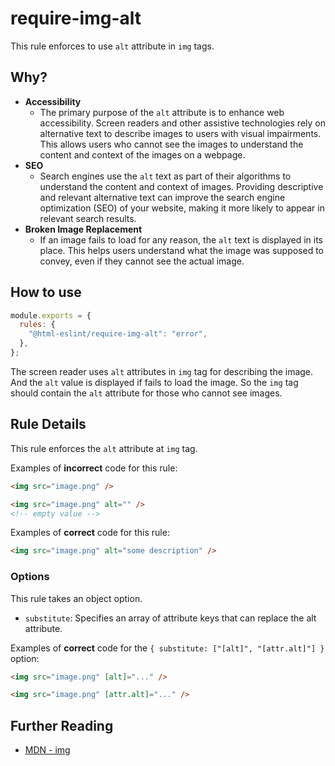 # require-img-alt

This rule enforces to use `alt` attribute in `img` tags.

## Why?

- **Accessibility**
  - The primary purpose of the `alt` attribute is to enhance web accessibility. Screen readers and other assistive technologies rely on alternative text to describe images to users with visual impairments. This allows users who cannot see the images to understand the content and context of the images on a webpage.
- **SEO**
  - Search engines use the `alt` text as part of their algorithms to understand the content and context of images. Providing descriptive and relevant alternative text can improve the search engine optimization (SEO) of your website, making it more likely to appear in relevant search results.
- **Broken Image Replacement**
  - If an image fails to load for any reason, the `alt` text is displayed in its place. This helps users understand what the image was supposed to convey, even if they cannot see the actual image.

## How to use

```js,.eslintrc.js
module.exports = {
  rules: {
    "@html-eslint/require-img-alt": "error",
  },
};
```

The screen reader uses `alt` attributes in `img` tag for describing the image.
And the `alt` value is displayed if fails to load the image.
So the `img` tag should contain the `alt` attribute for those who cannot see images.

## Rule Details

This rule enforces the `alt` attribute at `img` tag.

Examples of **incorrect** code for this rule:

```html
<img src="image.png" />

<img src="image.png" alt="" />
<!-- empty value -->
```

Examples of **correct** code for this rule:

```html
<img src="image.png" alt="some description" />
```

### Options

This rule takes an object option.

- `substitute`: Specifies an array of attribute keys that can replace the alt attribute.

Examples of **correct** code for the `{ substitute: ["[alt]", "[attr.alt]"] }` option:

```html
<img src="image.png" [alt]="..." />

<img src="image.png" [attr.alt]="..." />
```

## Further Reading

- [MDN - img](https://developer.mozilla.org/en-US/docs/Web/HTML/Element/img)
